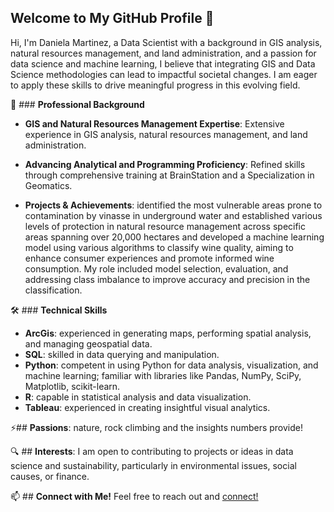 ## Welcome to My GitHub Profile 👋

Hi, I'm Daniela Martinez, a Data Scientist with a background in GIS analysis, natural resources management, and land administration, and a passion for data science and machine learning, I believe that integrating GIS and Data Science methodologies can lead to impactful societal changes. I am eager to apply these skills to drive meaningful progress in this evolving field.

💼 ### **Professional Background**

- **GIS and Natural Resources Management Expertise**: Extensive experience in GIS analysis, natural resources management, and land administration.

- **Advancing Analytical and Programming Proficiency**: Refined skills through comprehensive training at BrainStation and a Specialization in Geomatics.

- **Projects & Achievements**: identified the most vulnerable areas prone to contamination by vinasse in underground water and established various levels of protection in natural resource management across specific areas spanning over 20,000 hectares and developed a machine learning model using various algorithms to classify wine quality, aiming to enhance consumer experiences and promote informed wine consumption. My role included model selection, evaluation, and addressing class imbalance to improve accuracy and precision in the classification.

🛠 ### **Technical Skills**

- **ArcGis**: experienced in generating maps, performing spatial analysis, and managing geospatial data.
- **SQL**: skilled in data querying and manipulation.
- **Python**: competent in using Python for data analysis, visualization, and machine learning; familiar with libraries like Pandas, NumPy, SciPy, Matplotlib, scikit-learn.
- **R**: capable in statistical analysis and data visualization.
- **Tableau**: experienced in creating insightful visual analytics.

⚡## **Passions**: nature, rock climbing and the insights numbers provide!

🔍 ## **Interests**: I am open to contributing to projects or ideas in data science and sustainability, particularly in environmental issues, social causes, or finance.

📫 ## **Connect with Me!**
Feel free to reach out and [connect!](www.linkedin.com/in/danielamartinezli)
